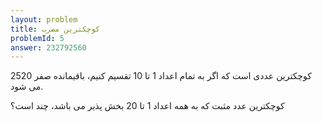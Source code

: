 ```yaml
---
layout: problem
title: کوچکترین مضرب
problemId: 5
answer: 232792560
---
```

2520 کوچکترین عددی است که اگر به تمام اعداد 1 تا 10 تقسیم کنیم، باقیمانده صفر می شود.

کوچکترین عدد مثبت که به همه اعداد 1 تا 20 بخش پذیر می باشد، چند است؟